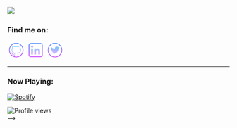 ![](https://user-images.githubusercontent.com/507615/90595977-95e70e80-e220-11ea-864a-6a61adaff212.png)


<!-- <h3 align="left">Hi, I'm John Mbugua:</h3>
Mobile Software Developer, been mostly on cross-platform side of things. Fascinated to contribute more to Open Source projects and learn everything I can handle..

<h3 align="left">Skills:</h3>

<p align="left"> <a href="https://www.python.org" target="_blank"> <img src="media/icons8-python.svg" alt="python" width="40" height="40"/> </a>   <a href="https://www.mysql.com/" target="_blank"> <img src="media/icons8-sql-96.svg" alt="mysql" width="40" height="40"/> </a>   <a href="https://flutter.dev/" target="_blank"> <img src="media/flutter.svg" alt="excel" width="40" height="40"/> </a>   <a href="https://nodejs.org/en/" target="_blank"> <img src="media/Node-js-01.svg" alt="trello" width="40" height="40"/>   <a href="https://developer.android.com/kotlin?gclid=Cj0KCQjwgMqSBhDCARIsAIIVN1XgoD-__ZCDlAMtrH_NPq2TJPa37qowEOtjXb-5z91IsADzZRzozUEaAlxyEALw_wcB&gclsrc=aw.ds target="_blank"> <img src="media/icons8-kotlin.svg" alt="mind-mapping" width="40" height="40"/></p> 
  
__________________________________________________________________________________________________________

<h3 align="left">Toolbox:</h3>

<p align="left"> <a href="https://support.lenovo.com/ke/en/" target="_blank"> <img src="media/lenovo.svg" alt="mac" width="40" height="40"/> </a> <a href="https://www.microsoft.com/en-us/windows/" target="_blank"> <img src="media/icons8-windows-10.svg" alt="windows10" width="40" height="40"/> </a> <a href="https://code.visualstudio.com/" target="_blank"> <img src="media/icons8-visual-studio-code-2019.svg" alt="vscode" width="40" height="40"/> </a> <a href="https://developer.android.com" target="_blank"> <img src="media/android-studio.svg" alt="slack" width="40" height="40"/> </a> <a href="https://www.atlassian.com/software/jira" target="_blank"> <img src="media/icons8-jira.svg" alt="jira" width="40" height="40"/> </a> <a href="https://www.notion.com/" target="_blank"> <img src="media/icons8-notion.svg" alt="notion" width="40" height="40"/> </a> </a> <a href="https://obsidian.md/" target="_blank"> <img src="media/obsidian2.svg" alt="obsidian" width="40" height="40"/> </a> </p>


+Jupyter Notebooks | PyCharm | Sublime Text | Figma | Notion | Plotly | Slack
__________________________________________________________________________________________________________

- I’m currently working on Flutter Projects
- 🌱 I’m currently learning everything  I can handle🤣
- 👯 I’m looking to collaborate with other mobile software Engineers
- 🥅 2022 Goals: Contribute more to Open Source projects
- ⚡ Fun fact: I love to hike, play chess and cards
- Books I'm [Reading](https://www.raywenderlich.com/books/flutter-apprentice/v1.0.ea2)
- Music I'm [Jamming](https://open.spotify.com/playlist/6VixOZz7vkQca7ZNBPwe2u)

__________________________________________________________________________________________________________

<!-- <h3 align="left">My Latest Blog Posts:</h3> -->

<!-- BLOG-POST-LIST:START -->
<!-- - [Obsidian: My Data Science Study Sidekick](https://technicallytony.com/obsidian-my-data-science-study-sidekick)
- [Add Spotify ‘Now Playing’ to Your GitHub Profile Readme, in 7 Easy Steps](https://technicallytony.com/add-spotify-now-playing-to-your-github) -->
<!-- BLOG-POST-LIST:END -->

<h3 align="left">Find me on:</h3>

[<img src='media/icons8-github.svg' alt='github' height='40'>](https://github.com/johnniembugua/)   [<img src='media/icons8-linkedin.svg' alt='linkedin' height='40'>](https://www.linkedin.com/in/johnniembugua)  [<img src='media/icons8-twitter-circled.svg' alt='twitter' height='40'>](https://twitter.com/_johnmbugua/)  

__________________________________________________________________________________________________________

<h3 align="left">Now Playing:</h3>

[![Spotify](https://now-playing-technically-tony.vercel.app/api/spotify)](https://open.spotify.com/user/316ynimwepp7athpqi6d3l3a54ey)

![Profile views](https://gpvc.arturio.dev/Technically-Tony)  
 -->
<!-- 
### Hi there 👋
## Mobile Software Developer
- 🔭 I’m currently working on Flutter Projects
- 🌱 I’m currently learning everything  I can handle🤣
- 👯 I’m looking to collaborate with other mobile software Engineers
- 🥅 2022 Goals: Contribute more to Open Source projects
- ⚡ Fun fact: I love to hike, play chess and cards
- 📫 How to reach me: [Email][email]

### Connect with me:  [<img alt="johnmbugua | website" width="22px" src="https://raw.githubusercontent.com/iconic/open-iconic/master/svg/globe.svg" />][website]  [<img alt="johnmbugua | Twitter" width="22px" src="https://cdn.jsdelivr.net/npm/simple-icons@3/icons/twitter.svg" />][twitter]  [<img alt="johnmbugua | Linkedin" width="22px" src="https://cdn.jsdelivr.net/npm/simple-icons@3/icons/linkedin.svg" />][linkedin]  [<img alt="johnmbugua | Instagram" width="22px" src="https://cdn.jsdelivr.net/npm/simple-icons@v3/icons/instagram.svg" />][instagram]

<br/>

---

<img align="left" alt="John Mbugua Github Stats" src="https://github-readme-stats.vercel.app/api?username=johnniembugua&show_icons=true&hide_border=true&count_private=true&theme=radical" />
<br/>




<img align="left" alt="Top Languages used" src="https://github-readme-stats.vercel.app/api/top-langs?username=johnniembugua&show_icons=true&hide_border=true&count_private=true&theme=radical&layout=compact" />
<br/>


<img align="left" alt="Wakatime stats" src="https://github-readme-stats.vercel.app/api/wakatime?username=@johnmbugua&show_icons=true&hide_border=true&count_private=true&theme=radical&layout=compact" />

<codersrank-timeline username="johnniembugua" type="workexperience"></codersrank-timeline>

<br/>
<img align="left" alt="Wakatime Hours" src="https://wakatime.com/badge/user/9e0d8b31-006a-43ea-86eb-b1338315d592.svg"/>
<br/>


[email]: https://johnniendungu321@gmail.com
[website]: https://johnmbugua.netlify.app/
[twitter]:https://twitter.com/johnniendungu
[instagram]:https://www.instagram.com/jonniembugua/
[linkedin]: https://linkedin.com/in/john-mbugua-a50864204/ -->



<!--
**johnniembugua/johnniembugua** is a ✨ _special_ ✨ repository because its `README.md` (this file) appears on your GitHub profile.

Here are some ideas to get you started:

- 🔭 I’m currently working on ...
- 🌱 I’m currently learning ...
- 👯 I’m looking to collaborate on ...
- 🤔 I’m looking for help with ...
- 💬 Ask me about ...
- 📫 How to reach me: ...
- ![Screenshot (80)](https://user-images.githubusercontent.com/48179354/129418438-2d7be7b9-c071-43e8-adbb-4719b79e5d57.png)
- 😄 Pronouns: ...
- ⚡ Fun fact: ...
-->
